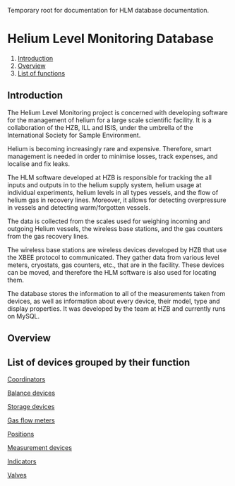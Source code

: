 Temporary root for documentation for HLM database documentation.

# Helium Level Monitoring Database

1. [Introduction](#introduction)
2. [Overview](#overview)
3. [List of functions](#list-of-functions)

## Introduction

The Helium Level Monitoring project is concerned with developing software for the management of helium for a large scale scientific facility. It is a collaboration of the HZB, ILL and ISIS, under the umbrella of the International Society for Sample Environment.

Helium is becoming increasingly rare and expensive. Therefore, smart management is needed in order to minimise losses, track expenses, and localise and fix leaks. 

The HLM software developed at HZB is responsible for tracking the all inputs and outputs in to the helium supply system, helium usage at individual experiments, helium levels in all types vessels, and the flow of helium gas in recovery lines. Moreover, it allows for detecting overpressure in vessels and detecting warm/forgotten vessels.

The data is collected from the scales used for weighing incoming and outgoing Helium vessels, the wireless base stations, and the gas counters from the gas recovery lines.

The wireless base stations are wireless devices developed by HZB that use the XBEE protocol to communicated. They gather data from various level meters, cryostats, gas counters, etc., that are in the facility. These devices can be moved, and therefore the HLM software is also used for locating them.

The database stores the information to all of the measurements taken from devices, as well as information about every device, their model, type and display properties. It was developed by the team at HZB and currently runs on MySQL.

## Overview

## List of devices grouped by their function

[Coordinators](Coordinators)

[Balance devices](Balance-devices)

[Storage devices](Storage-devices)

[Gas flow meters](Gas-flow-meters)

[Positions](Positions)

[Measurement devices](Measurement-Devices)

[Indicators](Indicators)

[Valves](Valves)